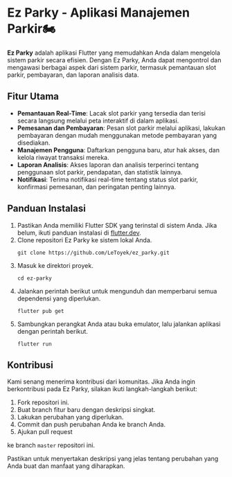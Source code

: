 # Ez Parky - Aplikasi Manajemen Parkir🏍️

<!-- ![Ez Parky Logo](https://example.com/ez-parky-logo.png) -->

**Ez Parky** adalah aplikasi Flutter yang memudahkan Anda dalam mengelola sistem parkir secara efisien. Dengan Ez Parky, Anda dapat mengontrol dan mengawasi berbagai aspek dari sistem parkir, termasuk pemantauan slot parkir, pembayaran, dan laporan analisis data.

## Fitur Utama

- **Pemantauan Real-Time**: Lacak slot parkir yang tersedia dan terisi secara langsung melalui peta interaktif di dalam aplikasi.
- **Pemesanan dan Pembayaran**: Pesan slot parkir melalui aplikasi, lakukan pembayaran dengan mudah menggunakan metode pembayaran yang disediakan.
- **Manajemen Pengguna**: Daftarkan pengguna baru, atur hak akses, dan kelola riwayat transaksi mereka.
- **Laporan Analisis**: Akses laporan dan analisis terperinci tentang penggunaan slot parkir, pendapatan, dan statistik lainnya.
- **Notifikasi**: Terima notifikasi real-time tentang status slot parkir, konfirmasi pemesanan, dan peringatan penting lainnya.

## Panduan Instalasi

1. Pastikan Anda memiliki Flutter SDK yang terinstal di sistem Anda. Jika belum, ikuti panduan instalasi di [flutter.dev](https://flutter.dev/docs/get-started/install).
2. Clone repositori Ez Parky ke sistem lokal Anda.
   ```
   git clone https://github.com/LeToyek/ez_parky.git
   ```
3. Masuk ke direktori proyek.
   ```
   cd ez-parky
   ```
4. Jalankan perintah berikut untuk mengunduh dan memperbarui semua dependensi yang diperlukan.
   ```
   flutter pub get
   ```
5. Sambungkan perangkat Anda atau buka emulator, lalu jalankan aplikasi dengan perintah berikut.
   ```
   flutter run
   ```


## Kontribusi

Kami senang menerima kontribusi dari komunitas. Jika Anda ingin berkontribusi pada Ez Parky, silakan ikuti langkah-langkah berikut:

1. Fork repositori ini.
2. Buat branch fitur baru dengan deskripsi singkat.
3. Lakukan perubahan yang diperlukan.
4. Commit dan push perubahan Anda ke branch Anda.
5. Ajukan pull request

 ke branch `master` repositori ini.

Pastikan untuk menyertakan deskripsi yang jelas tentang perubahan yang Anda buat dan manfaat yang diharapkan.
